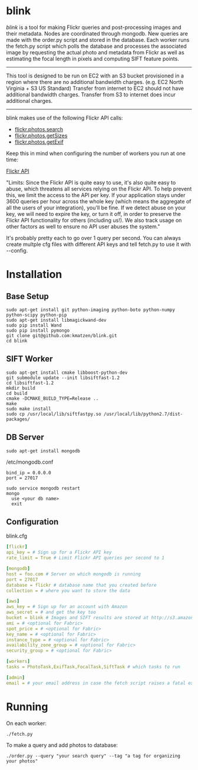 blink
=====
*blink* is a tool for making Flickr queries and post-processing images and their metadata.  Nodes are coordinated through mongodb.  New queries are made with the order.py script and stored in the database.  Each worker runs the fetch.py script which polls the database and processes the associated image by requesting the actual photo and metadata from Flickr as well as estimating the focal length in pixels and computing SIFT feature points.

----

This tool is designed to be run on EC2 with an S3 bucket provisioned in a region where there are no additional bandwidth charges.  (e.g. EC2 North Virginia + S3 US Standard)  Transfer from internet to EC2 should not have additional bandwidth charges.  Transfer from S3 to internet does incur additional charges.

----

blink makes use of the following Flickr API calls:
* [flickr.photos.search](http://www.flickr.com/services/api/flickr.photos.search.html)
* [flickr.photos.getSizes](http://www.flickr.com/services/api/flickr.photos.getSizes.html)
* [flickr.photos.getExif](http://www.flickr.com/services/api/flickr.photos.getExif.html)

Keep this in mind when configuring the number of workers you run at one time:

[Flickr API](http://www.flickr.com/services/developer/api/)

"Limits: Since the Flickr API is quite easy to use, it's also quite easy to abuse, which threatens all services relying on the Flickr API. To help prevent this, we limit the access to the API per key. If your application stays under 3600 queries per hour across the whole key (which means the aggregate of all the users of your integration), you'll be fine. If we detect abuse on your key, we will need to expire the key, or turn it off, in order to preserve the Flickr API functionality for others (including us!). We also track usage on other factors as well to ensure no API user abuses the system."

It's probably pretty each to go over 1 query per second.  You can always create multple cfg files with different API keys and tell fetch.py to use it with --config.

Installation
====
Base Setup
----
```shell
sudo apt-get install git python-imaging python-boto python-numpy python-scipy python-pip
sudo apt-get install libmagickwand-dev
sudo pip install Wand
sudo pip install pymongo
git clone git@github.com:kmatzen/blink.git
cd blink
```

SIFT Worker
----
```shell
sudo apt-get install cmake libboost-python-dev
git submodule update --init libsiftfast-1.2
cd libsiftfast-1.2
mkdir build
cd build
cmake -DCMAKE_BUILD_TYPE=Release ..
make
sudo make install
sudo cp /usr/local/lib/siftfastpy.so /usr/local/lib/python2.7/dist-packages/
```

DB Server
----
```shell
sudo apt-get install mongodb
```

/etc/mongodb.conf
```
bind_ip = 0.0.0.0
port = 27017
```

```shell
sudo service mongodb restart
mongo
  use <your db name>
  exit
```

Configuration
----
blink.cfg

```yaml
[flickr]
api_key = # Sign up for a Flickr API key
rate_limit = True # Limit Flickr API queries per second to 1

[mongodb]
host = foo.com # Server on which mongodb is running
port = 27017
database = flickr # database name that you created before
collection = # where you want to store the data

[aws]
aws_key = # Sign up for an account with Amazon
aws_secret = # and get the key too
bucket = blink # Images and SIFT results are stored at http://s3.amazonaws.com/<bucket>/<collection>/<photo>
ami = # <optional for Fabric>
spot_price = # <optional for Fabric>
key_name = # <optional for Fabric>
instance_type = # <optional for Fabric>
availability_zone_group = # <optional for Fabric>
security_group = # <optional for Fabric>

[workers]
tasks = PhotoTask,ExifTask,FocalTask,SiftTask # which tasks to run

[admin]
email = # your email address in case the fetch script raises a fatal exception
```

Running
====
On each worker:

```shell
./fetch.py
```

To make a query and add photos to database:

```shell
./order.py --query "your search query" --tag "a tag for organizing your photos"
```
